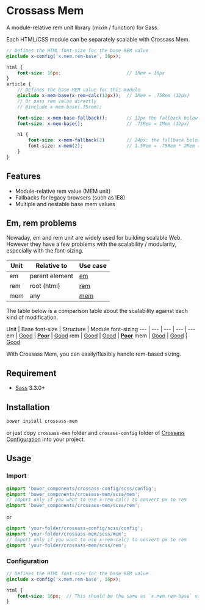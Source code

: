 # Crossass Mem

A module-relative rem unit library (mixin / function) for Sass.

Each HTML/CSS module can be separately scalable with Crossass Mem.

```scss
// Defines the HTML font-size for the base REM value
@include x-config('x.mem.rem-base', 16px);

html {
    font-size: 16px;                        // 1Rem = 16px
}
article {
    // Defines the base MEM value for this module
    @include x-mem-base(x-rem-calc(12px));  // 1Mem = .75Rem (12px)
    // Or pass rem value directly
    // @include x-mem-base(.75rem);

    font-size: x-mem-base-fallback();       // 12px the fallback below
    font-size: x-mem-base();                // .75Rem = 1Mem (12px)

    h1 {
        font-size: x-mem-fallback(2)        // 24px: the fallback below
        font-size: x-mem(2);                // 1.5Rem = .75Rem * 2Mem (24px)
    }
}
```

## Features

* Module-relative rem value (MEM unit)
* Fallbacks for legacy browsers (such as IE8)
* Multiple and nestable base mem values

## Em, rem problems

Nowaday, em and rem unit are widely used for building scalable Web.
However they have a few problems with the scalability / modularity, especially with the font-sizing.

Unit | Relative to    | Use case |
--- | --- | --- |
em | parent element | [em](http://jsfiddle.net/whizark/GA8hN/)
rem | root (html) | [rem](http://jsfiddle.net/whizark/HT6UD/)
mem | any | [mem](http://jsfiddle.net/whizark/hkR7z/)

The table below is a comparison table about the scalability against each kind of modification.

Unit | Base font-size | Structure | Module font-sizing
--- | --- | --- | --- | ---
em   | [Good](http://jsfiddle.net/whizark/3LPb6/) | **[Poor](http://jsfiddle.net/whizark/8n7g8/)** | [Good](http://jsfiddle.net/whizark/2RHqp/)
rem  | [Good](http://jsfiddle.net/whizark/mSPuD/) | [Good](http://jsfiddle.net/whizark/KcG86/) | **[Poor](http://jsfiddle.net/whizark/7Vhu7/)**
mem  | [Good](http://jsfiddle.net/whizark/rrsME/) | [Good](http://jsfiddle.net/whizark/39dS8/) | [Good](http://jsfiddle.net/whizark/jyBtL/)

With Crossass Mem, you can easily/flexibly handle rem-based sizing.

## Requirement

* [Sass](http://sass-lang.com/) 3.3.0+

## Installation

```sh
bower install crossass-mem
```

or just copy ```crossass-mem``` folder and ```crosass-config``` folder of [Crossass Configuration](https://github.com/whizark/crossass-config) into your project.

## Usage

### Import

```scss
@import 'bower_components/crossass-config/scss/config';
@import 'bower_components/crossass-mem/scss/mem';
// Import only if you want to use x-rem-cal() to convert px to rem
@import 'bower_components/crossass-mem/scss/rem';
```

or

```scss
@import 'your-folder/crossass-config/scss/config';
@import 'your-folder/crossass-mem/scss/mem';
// Import only if you want to use x-rem-cal() to convert px to rem
@import 'your-folder/crossass-mem/scss/rem';
```

### Configuration

```scss
// Defines the HTML font-size for the base REM value
@include x-config('x.mem.rem-base', 16px);

html {
    font-size: 16px;  // This should be the same as `x.mem.rem-base` value
}
```
